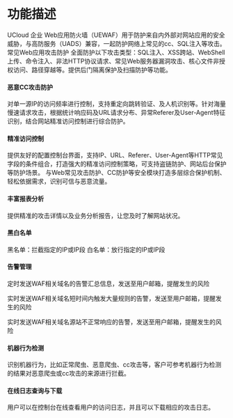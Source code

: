 

# 功能描述

UCloud 企业 Web应用防火墙（UEWAF）用于防护来自内外部对网站应用的安全威胁，与高防服务（UADS）兼容，一起防护网络上常见的cc、SQL注入等攻击。
常见Web应用攻击防护
全面防护以下攻击类型：SQL注入、XSS跨站、WebShell上传、命令注入、非法HTTP协议请求、常见Web服务器漏洞攻击、核心文件非授权访问、路径穿越等。提供后门隔离保护及扫描防护等功能。

#### 恶意CC攻击防护

对单一源IP的访问频率进行控制，支持重定向跳转验证、及人机识别等。针对海量慢速请求攻击，根据统计响应码及URL请求分布、异常Referer及User-Agent特征识别，结合网站精准访问控制进行综合防护。

#### 精准访问控制

提供友好的配置控制台界面，支持IP、URL、Referer、User-Agent等HTTP常见字段的条件组合，打造强大的精准访问控制策略，可支持盗链防护、网站后台保护等防护场景。
与Web常见攻击防护、CC防护等安全模块打造多层综合保护机制、轻松依据需求，识别可信与恶意流量。

#### 丰富报表分析

提供精准的攻击详情以及业务分析报告，让您及时了解网站状况。

#### 黑白名单

黑名单：拦截指定的IP或IP段 白名单：放行指定的IP或IP段

#### 告警管理

定时发送WAF相关域名的告警汇总信息，发送至用户邮箱，提醒发生的风险

实时发送WAF相关域名短时间内触发大量规则的告警，发送至用户邮箱，提醒发生的风险

实时发送WAF相关域名源站不正常响应的告警，发送至用户邮箱，提醒发生的风险

#### 机器行为检测

识别机器行为，比如正常爬虫、恶意爬虫、cc攻击等，客户可参考机器行为检测的结果对恶意爬虫或cc攻击的来源进行拦截。

#### 在线日志查询与下载

用户可以在控制台在线查看用户的访问日志，并且可以下载相应的攻击日志。
